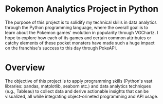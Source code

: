 # Pokemon Analytics Project in Python

The purpose of this project is to solidify my technical skills in data analytics through the Python programming language, where the overall goal is to learn about the Pokemon games' evolution in popularity through VGChartz. I hope to explore how each of its games and certain common attributes or catchy elements of these pocket monsters have made such a huge impact on the franchise's success to this day through PokeAPI.

# Overview

The objective of this project is to apply programming skills (Python's vast libraries: pandas, matplotlib, seaborn etc.) and data analytics techniques (e.g., Tableau) to collect data and derive actionable insights that can be visualized, all while integrating object-orineted programming and API usage.
